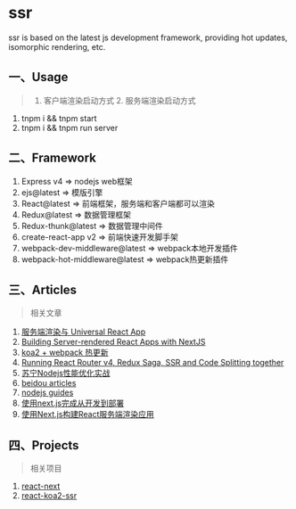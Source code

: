 # ssr
ssr is based on the latest js development framework, providing hot updates, isomorphic rendering, etc.

## 一、Usage
> 1. 客户端渲染启动方式  2. 服务端渲染启动方式

1. tnpm i && tnpm start
2. tnpm i && tnpm run server

## 二、Framework

1. Express v4 => nodejs web框架
2. ejs@latest => 模版引擎
3. React@latest => 前端框架，服务端和客户端都可以渲染
4. Redux@latest => 数据管理框架
5. Redux-thunk@latest => 数据管理中间件
6. create-react-app v2 => 前端快速开发脚手架
7. webpack-dev-middleware@latest => webpack本地开发插件
8. webpack-hot-middleware@latest => webpack热更新插件

## 三、Articles
> 相关文章

1. [服务端渲染与 Universal React App](https://zhuanlan.zhihu.com/p/30580569)
2. [Building Server-rendered React Apps with NextJS](https://medium.com/@tilomitra/building-server-rendered-react-apps-with-nextjs-40313e978cb4)
3. [koa2 + webpack 热更新](https://www.cnblogs.com/liuyt/p/7217024.html)
4. [Running React Router v4, Redux Saga, SSR and Code Splitting together](https://marmelab.com/blog/2017/10/17/code-splitting.html)
5. [苏宁Nodejs性能优化实战](http://www.infoq.com/cn/articles/suning-nodejs-performance-optimization)
6. [beidou articles](https://github.com/alibaba/beidou/blob/master/packages/beidou-docs/articles/high-performance-isomorphic-app.md)
7. [nodejs guides](https://nodejs.org/en/docs/guides/)
8. [使用next.js完成从开发到部署](https://juejin.im/post/5b08078b51882538ad3f163d)
9. [使用Next.js构建React服务端渲染应用](https://segmentfault.com/a/1190000015578803)


## 四、Projects
> 相关项目

1. [react-next](https://github.com/react-love/react-next)
2. [react-koa2-ssr](https://github.com/yangfan0095/react-koa2-ssr)
